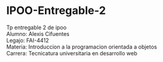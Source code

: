 # IPOO-Entregable-2
Tp entregable 2 de ipoo<br>
Alumno: Alexis Cifuentes<br>
Legajo: FAI-4412<br>
Materia: Introduccion a la programacion orientada a objetos<br>
Carrera: Tecnicatura universitaria en desarrollo web<br>
